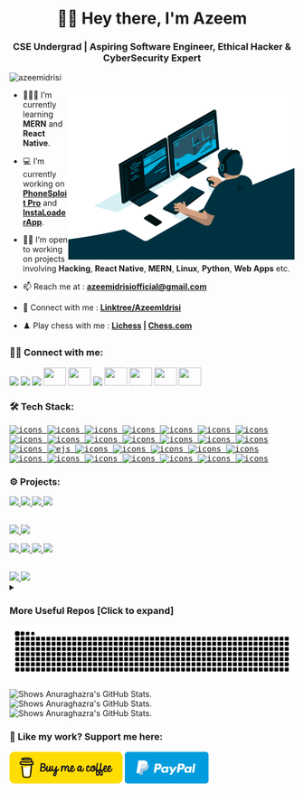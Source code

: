 <!-- [![MasterHead] -->
<h1 align="center">👋🏻 Hey there, I'm Azeem</h1>
<h3 align="center"> CSE Undergrad | Aspiring Software Engineer, Ethical Hacker & CyberSecurity Expert</h3>

<p align="left"> <img
        src="https://komarev.com/ghpvc/?username=azeemidrisi&label=Profile%20views&color=0e75b6&style=flat"
        alt="azeemidrisi" /> </p>

<img align="right" alt="Coding" width="400" src="docs/avento.gif" />

- 🧑🏻‍💻 I’m currently learning **MERN** and  **React Native**.

- 💻 I’m currently working on [**PhoneSploit Pro**](https://github.com/AzeemIdrisi/PhoneSploit-Pro) and
[**InstaLoaderApp**](https://github.com/AzeemIdrisi/InstaLoaderApp).

- 🤝🏻 I’m open to working on projects involving **Hacking**, **React Native**, **MERN**, **Linux**, **Python**, **Web Apps** etc.

- 📫 Reach me at : **<azeemidrisiofficial@gmail.com>**

- 📱 Connect with me : **[Linktree/AzeemIdrisi](https://linktr.ee/AzeemIdrisi)**

- ♟️ Play chess with me : **[Lichess](https://lichess.org/@/Lord_Azeem) | [Chess.com](https://chess.com/member/lord_azeem)**

<h3 align="left">🤙🏻 Connect with me:</h3>
<p align="left">
        <a href="https://www.hackerrank.com/profile/azeem_5202" target="_blank" rel="noreferrer"> <kbd> <img
            src="https://upload.wikimedia.org/wikipedia/commons/4/40/HackerRank_Icon-1000px.png"
            width="34" /></a>
        <a href="https://leetcode.com/AzeemIdrisi/" target="_blank" rel="noreferrer"> <kbd> <img
            src="https://upload.wikimedia.org/wikipedia/commons/1/19/LeetCode_logo_black.png"
            width="34" /></a>
        <a href="https://www.codechef.com/users/azeem_idrisi" target="_blank" rel="noreferrer"> <kbd> <img
            src="https://static.uacdn.net/thumbnail/external-app-icons/ce4fd2180646452aa0b03c3ffa3ef8e2.png"
            width="34" /></a>
        <a href="https://www.stackoverflow.com/users/20801729/mohd-azeem"
        target="_blank" rel="noreferrer"> <kbd> <img
            src="https://upload.wikimedia.org/wikipedia/commons/e/ef/Stack_Overflow_icon.svg"
            width="40" height="32" /></a>
        <a href="https://www.dev.to/AzeemIdrisi" target="_blank"
        rel="noreferrer"> <kbd> <img
            src="https://dev-to-uploads.s3.amazonaws.com/uploads/logos/resized_logo_UQww2soKuUsjaOGNB38o.png"
            width="40" height="32" /></a>
                 <a href="https://www.twitter.com/Azeem_5202" target="_blank" rel="noreferrer"> <kbd> <img
            src="https://is1-ssl.mzstatic.com/image/thumb/Purple116/v4/1c/1a/0d/1c1a0d1f-3fa5-4644-49ac-034e84d267a0/ProductionAppIcon-1x_U007emarketing-0-7-0-0-0-85-220.png/460x0w.webp"
            width="34" /></a>
        <a href="https://www.facebook.com/Azeem.5202" target="_blank"
        rel="noreferrer"> <kbd> <img
            src="https://upload.wikimedia.org/wikipedia/en/0/04/Facebook_f_logo_%282021%29.svg"
            width="40" height="32" /></a> <a href="http://www.instagram.com/azeem_5202" target="_blank"
        rel="noreferrer"> <kbd> <img
            src="https://upload.wikimedia.org/wikipedia/commons/9/95/Instagram_logo_2022.svg"
            width="40" height="32" /></a> <a href="https://www.linkedin.com/in/azeem5202" target="_blank"
        rel="noreferrer"> <kbd> <img
            src="https://upload.wikimedia.org/wikipedia/commons/8/81/LinkedIn_icon.svg"
            width="40" height="32" /></a>
                <a href="https://www.youtube.com/c/MrTricksMaster" target="_blank"
        rel="noreferrer"> <kbd> <img
            src="https://upload.wikimedia.org/wikipedia/commons/0/09/YouTube_full-color_icon_%282017%29.svg"
            width="40" height="32" /></a>
</p>

<h3 align="left">🛠️ Tech Stack:</h3>
<p align="left">
<kbd>
  <a href="https://www.cprogramming.com/" target="_blank" rel="noreferrer">
    <picture>
      <source
        media="(prefers-color-scheme: dark)"
        srcset="https://skillicons.dev/icons?i=c"
      />
      <img src="https://skillicons.dev/icons?i=c&theme=light" alt="icons" />
    </picture>
  </a>
</kbd>

<kbd>
  <a href="https://www.w3schools.com/cpp/" target="_blank" rel="noreferrer">
    <picture>
      <source
        media="(prefers-color-scheme: dark)"
        srcset="https://skillicons.dev/icons?i=cpp"
      />
      <img src="https://skillicons.dev/icons?i=cpp&theme=light" alt="icons" />
    </picture>
  </a>
</kbd>

<kbd>
  <a href="https://www.python.org" target="_blank" rel="noreferrer">
    <picture>
      <source
        media="(prefers-color-scheme: dark)"
        srcset="https://skillicons.dev/icons?i=python"
      />
      <img
        src="https://skillicons.dev/icons?i=python&theme=light"
        alt="icons"
      />
    </picture>
  </a>
</kbd>

<kbd>
  <a href="https://www.kotlinlang.org/" target="_blank" rel="noreferrer">
    <picture>
      <source
        media="(prefers-color-scheme: dark)"
        srcset="https://skillicons.dev/icons?i=kotlin"
      />
      <img
        src="https://skillicons.dev/icons?i=kotlin&theme=light"
        alt="icons"
      />
    </picture>
  </a>
</kbd>

<kbd>
  <a href="https://www.djangoproject.com/" target="_blank" rel="noreferrer">
    <picture>
      <source
        media="(prefers-color-scheme: dark)"
        srcset="https://skillicons.dev/icons?i=django"
      />
      <img
        src="https://skillicons.dev/icons?i=django&theme=light"
        alt="icons"
      />
    </picture>
  </a>
</kbd>

<kbd>
  <a
    href="https://developer.mozilla.org/en-US/docs/Web/HTML"
    target="_blank"
    rel="noreferrer"
  >
    <picture>
      <source
        media="(prefers-color-scheme: dark)"
        srcset="https://skillicons.dev/icons?i=html"
      />
      <img src="https://skillicons.dev/icons?i=html&theme=light" alt="icons" />
    </picture>
  </a>
</kbd>

<kbd>
  <a
    href="https://developer.mozilla.org/en-US/docs/Web/CSS"
    target="_blank"
    rel="noreferrer"
  >
    <picture>
      <source
        media="(prefers-color-scheme: dark)"
        srcset="https://skillicons.dev/icons?i=css"
      />
      <img src="https://skillicons.dev/icons?i=css&theme=light" alt="icons" />
    </picture>
  </a>
</kbd>

<kbd>
  <a
    href="https://ecma-international.org/publications-and-standards/standards/ecma-262/"
    target="_blank"
    rel="noreferrer"
  >
    <picture>
      <source
        media="(prefers-color-scheme: dark)"
        srcset="https://skillicons.dev/icons?i=javascript"
      />
      <img
        src="https://skillicons.dev/icons?i=javascript&theme=light"
        alt="icons"
      />
    </picture>
  </a>
</kbd>

<kbd>
  <a href="https://getbootstrap.com/" target="_blank" rel="noreferrer">
    <picture>
      <source
        media="(prefers-color-scheme: dark)"
        srcset="https://skillicons.dev/icons?i=bootstrap"
      />
      <img
        src="https://skillicons.dev/icons?i=bootstrap&theme=light"
        alt="icons"
      />
    </picture>
  </a>
</kbd>

<kbd>
  <a href="https://jquery.com/" target="_blank" rel="noreferrer">
    <picture>
      <source
        media="(prefers-color-scheme: dark)"
        srcset="https://skillicons.dev/icons?i=jquery"
      />
      <img
        src="https://skillicons.dev/icons?i=jquery&theme=light"
        alt="icons"
      />
    </picture>
  </a>
</kbd>

<kbd>
  <a href="https://tailwindcss.com/" target="_blank" rel="noreferrer">
    <picture>
      <source
        media="(prefers-color-scheme: dark)"
        srcset="https://skillicons.dev/icons?i=tailwind"
      />
      <img
        src="https://skillicons.dev/icons?i=tailwind&theme=light"
        alt="icons"
      />
    </picture>
  </a>
</kbd>

<kbd>
  <a href="https://react.dev/" target="_blank" rel="noreferrer">
    <picture>
      <source
        media="(prefers-color-scheme: dark)"
        srcset="https://skillicons.dev/icons?i=react"
      />
      <img src="https://skillicons.dev/icons?i=react&theme=light" alt="icons" />
    </picture>
  </a>
</kbd>

<kbd>
  <a href="https://expo.dev/" target="_blank" rel="noreferrer">
    <picture>
      <source
        media="(prefers-color-scheme: dark)"
        srcset="https://github.com/user-attachments/assets/7e0ec6c3-fd13-4dcd-a577-68313ca29c16"
      />
      <img src="https://github.com/user-attachments/assets/3224622d-c4ef-45ac-a46c-c94ee7e59950" alt="icons" height="48" width="48" />
    </picture>
  </a>
</kbd>

<kbd>
  <a href="https://nodejs.org/en" target="_blank" rel="noreferrer">
    <picture>
      <source
        media="(prefers-color-scheme: dark)"
        srcset="https://skillicons.dev/icons?i=nodejs"
      />
      <img
        src="https://skillicons.dev/icons?i=nodejs&theme=light"
        alt="icons"
      />
    </picture>
  </a>
</kbd>

<kbd>
  <a href="https://expressjs.com/" target="_blank" rel="noreferrer">
    <picture>
      <source
        media="(prefers-color-scheme: dark)"
        srcset="https://skillicons.dev/icons?i=express"
      />
      <img
        src="https://skillicons.dev/icons?i=express&theme=light"
        alt="icons"
      />
    </picture>
  </a>
</kbd>

<kbd>
  <a href="https://ejs.co/" target="_blank" rel="noreferrer">
    <img
      width="50px"
      src="https://www.svgrepo.com/show/373574/ejs.svg"
      alt="ejs"
    />
  </a>
</kbd>

<kbd>
  <a href="https://www.mongodb.com/" target="_blank" rel="noreferrer">
    <picture>
      <source
        media="(prefers-color-scheme: dark)"
        srcset="https://skillicons.dev/icons?i=mongo"
      />
      <img src="https://skillicons.dev/icons?i=mongo&theme=light" alt="icons" />
    </picture>
  </a>
</kbd>
<kbd>
  <a href="https://www.mysql.com/" target="_blank" rel="noreferrer">
    <picture>
      <source
        media="(prefers-color-scheme: dark)"
        srcset="https://skillicons.dev/icons?i=mysql"
      />
      <img src="https://skillicons.dev/icons?i=mysql&theme=light" alt="icons" />
    </picture>
  </a>
</kbd>

<kbd>
  <a href="https://git-scm.com/" target="_blank" rel="noreferrer">
    <picture>
      <source
        media="(prefers-color-scheme: dark)"
        srcset="https://skillicons.dev/icons?i=git"
      />
      <img src="https://skillicons.dev/icons?i=git&theme=light" alt="icons" />
    </picture>
  </a>
</kbd>

<kbd>
  <a href="https://github.com/" target="_blank" rel="noreferrer">
    <picture>
      <source
        media="(prefers-color-scheme: dark)"
        srcset="https://skillicons.dev/icons?i=github"
      />
      <img
        src="https://skillicons.dev/icons?i=github&theme=light"
        alt="icons"
      />
    </picture>
  </a>
</kbd>

<kbd>
  <a
    href="https://developer.android.com/studio/"
    target="_blank"
    rel="noreferrer"
  >
    <picture>
      <source
        media="(prefers-color-scheme: dark)"
        srcset="https://skillicons.dev/icons?i=androidstudio"
      />
      <img
        src="https://skillicons.dev/icons?i=androidstudio&theme=light"
        alt="icons"
      />
    </picture>
  </a>
</kbd>

<kbd>
  <a href="https://code.visualstudio.com/" target="_blank" rel="noreferrer">
    <picture>
      <source
        media="(prefers-color-scheme: dark)"
        srcset="https://skillicons.dev/icons?i=vscode"
      />
      <img
        src="https://skillicons.dev/icons?i=vscode&theme=light"
        alt="icons"
      />
    </picture>
  </a>
</kbd>

<kbd>
  <a href="https://www.postman.com/" target="_blank" rel="noreferrer">
    <picture>
      <source
        media="(prefers-color-scheme: dark)"
        srcset="https://skillicons.dev/icons?i=postman"
      />
      <img
        src="https://skillicons.dev/icons?i=postman&theme=light"
        alt="icons"
      />
    </picture>
  </a>
</kbd>

<kbd>
  <a
    href="https://www.adobe.com/uk/products/photoshop.html"
    target="_blank"
    rel="noreferrer"
  >
    <picture>
      <source
        media="(prefers-color-scheme: dark)"
        srcset="https://skillicons.dev/icons?i=photoshop"
      />
      <img
        src="https://skillicons.dev/icons?i=photoshop&theme=light"
        alt="icons"
      />
    </picture>
  </a>
</kbd>

<kbd>
  <a
    href="https://www.adobe.com/uk/products/premiere.html"
    target="_blank"
    rel="noreferrer"
  >
    <picture>
      <source
        media="(prefers-color-scheme: dark)"
        srcset="https://skillicons.dev/icons?i=pr"
      />
      <img src="https://skillicons.dev/icons?i=pr&theme=light" alt="icons" />
    </picture>
  </a>
</kbd>

<kbd>
  <a href="https://www.linux.org/" target="_blank" rel="noreferrer">
    <picture>
      <source
        media="(prefers-color-scheme: dark)"
        srcset="https://skillicons.dev/icons?i=linux"
      />
      <img src="https://skillicons.dev/icons?i=linux&theme=light" alt="icons" />
    </picture>
  </a>
</kbd>

<kbd>
  <a href="https://archlinux.org/" target="_blank" rel="noreferrer">
    <picture>
      <source
        media="(prefers-color-scheme: dark)"
        srcset="https://skillicons.dev/icons?i=arch"
      />
      <img src="https://skillicons.dev/icons?i=arch&theme=light" alt="icons" />
    </picture>
  </a>
</kbd>

<kbd>
  <a href="https://kali.org/" target="_blank" rel="noreferrer">
    <picture>
      <source
        media="(prefers-color-scheme: dark)"
        srcset="https://skillicons.dev/icons?i=kali"
      />
      <img src="https://skillicons.dev/icons?i=kali&theme=light" alt="icons" />
    </picture>
  </a>
</kbd>


</p>

<h3 align="left">⚙️ Projects:</h3>

<a href="https://github.com/AzeemIdrisi/PhoneSploit-Pro#gh-light-mode-only"><img
  src="https://github-readme-stats.vercel.app/api/pin/?username=AzeemIdrisi&repo=PhoneSploit-Pro" />
</a>
<a href="https://github.com/AzeemIdrisi/InstaLoaderApp#gh-light-mode-only"><img
  src="https://github-readme-stats.vercel.app/api/pin/?username=AzeemIdrisi&repo=InstaLoaderApp" />
</a>
<a href="https://github.com/AzeemIdrisi/QR-Attendance-System#gh-light-mode-only"><img
  src="https://github-readme-stats.vercel.app/api/pin/?username=AzeemIdrisi&repo=QR-Attendance-System" />
</a>
<a href="https://github.com/AlphaCorpIN/Hacking-Repos#gh-light-mode-only"><img
  src="https://github-readme-stats.vercel.app/api/pin/?username=AlphaCorpIN&repo=Hacking-Repos" />
</a>

</br>
<a href="https://github.com/AzeemIdrisi/InstaLoaderWeb#gh-light-mode-only"><img
  src="https://github-readme-stats.vercel.app/api/pin/?username=AzeemIdrisi&repo=InstaLoaderWeb" />
</a>
<a href="https://github.com/AzeemIdrisi/SwiftChat#gh-light-mode-only"><img
  src="https://github-readme-stats.vercel.app/api/pin/?username=AzeemIdrisi&repo=SwiftChat" />
</a>

<a href="https://github.com/AzeemIdrisi/PhoneSploit-Pro#gh-dark-mode-only"><img
  src="https://github-readme-stats.vercel.app/api/pin/?username=AzeemIdrisi&repo=PhoneSploit-Pro&theme=github_dark" />
</a>
<a href="https://github.com/AzeemIdrisi/InstaLoaderApp#gh-dark-mode-only"><img
  src="https://github-readme-stats.vercel.app/api/pin/?username=AzeemIdrisi&repo=InstaLoaderApp&theme=github_dark" />
</a>
<a href="https://github.com/AzeemIdrisi/QR-Attendance-System#gh-dark-mode-only"><img
  src="https://github-readme-stats.vercel.app/api/pin/?username=AzeemIdrisi&repo=QR-Attendance-System&theme=github_dark" />
</a>
<a href="https://github.com/AlphaCorpIN/Hacking-Repos#gh-dark-mode-only"><img
  src="https://github-readme-stats.vercel.app/api/pin/?username=AlphaCorpIN&repo=Hacking-Repos&theme=github_dark" />
</a>

</br>
<a href="https://github.com/AzeemIdrisi/InstaLoaderWeb#gh-dark-mode-only"><img
  src="https://github-readme-stats.vercel.app/api/pin/?username=AzeemIdrisi&repo=InstaLoaderWeb&theme=github_dark" />
</a>
<a href="https://github.com/AzeemIdrisi/SwiftChat#gh-dark-mode-only"><img
  src="https://github-readme-stats.vercel.app/api/pin/?username=AzeemIdrisi&repo=SwiftChat&theme=github_dark" />
</a>

<details>
        
<summary><h3> More Useful Repos [Click to expand]</h3></summary>

<a href="https://github.com/AzeemIdrisi/LeetCode-Streak-Tracker#gh-light-mode-only"><img
  src="https://github-readme-stats.vercel.app/api/pin/?username=AzeemIdrisi&repo=LeetCode-Streak-Tracker" />
</a>
<a href="https://github.com/AzeemIdrisi/TweetifyMusic#gh-light-mode-only"><img
  src="https://github-readme-stats.vercel.app/api/pin/?username=AzeemIdrisi&repo=TweetifyMusic" />
</a>
<a href="https://github.com/AzeemIdrisi/Noted#gh-light-mode-only"><img
  src="https://github-readme-stats.vercel.app/api/pin/?username=AzeemIdrisi&repo=Noted" />
</a>
<a href="https://github.com/AzeemIdrisi/SwiftChat-Android#gh-light-mode-only"><img
  src="https://github-readme-stats.vercel.app/api/pin/?username=AzeemIdrisi&repo=SwiftChat-Android" />
</a>
<a href="https://github.com/AzeemIdrisi/StoreX#gh-light-mode-only"><img
  src="https://github-readme-stats.vercel.app/api/pin/?username=AzeemIdrisi&repo=StoreX" />
</a>
<a href="https://github.com/AzeemIdrisi/ChatterBox#gh-light-mode-only"><img
  src="https://github-readme-stats.vercel.app/api/pin/?username=AzeemIdrisi&repo=ChatterBox" />
</a>
<a href="https://github.com/AzeemIdrisi/zenix#gh-light-mode-only"><img
  src="https://github-readme-stats.vercel.app/api/pin/?username=AzeemIdrisi&repo=zenix" />
</a>
<a href="https://github.com/AzeemIdrisi/WatchGuard#gh-light-mode-only"><img
  src="https://github-readme-stats.vercel.app/api/pin/?username=AzeemIdrisi&repo=WatchGuard" />
</a>

<a href="https://github.com/AzeemIdrisi/LeetCode-Streak-Tracker#gh-dark-mode-only"><img
  src="https://github-readme-stats.vercel.app/api/pin/?username=AzeemIdrisi&repo=LeetCode-Streak-Tracker&theme=github_dark" />
</a>
<a href="https://github.com/AzeemIdrisi/TweetifyMusic#gh-dark-mode-only"><img
  src="https://github-readme-stats.vercel.app/api/pin/?username=AzeemIdrisi&repo=TweetifyMusic&theme=github_dark" />
</a>
<a href="https://github.com/AzeemIdrisi/Noted#gh-dark-mode-only"><img
  src="https://github-readme-stats.vercel.app/api/pin/?username=AzeemIdrisi&repo=Noted&theme=github_dark" />
</a>
<a href="https://github.com/AzeemIdrisi/SwiftChat-Android#gh-dark-mode-only"><img
  src="https://github-readme-stats.vercel.app/api/pin/?username=AzeemIdrisi&repo=SwiftChat-Android&theme=github_dark" />
</a>
<a href="https://github.com/AzeemIdrisi/StoreX#gh-dark-mode-only"><img
  src="https://github-readme-stats.vercel.app/api/pin/?username=AzeemIdrisi&repo=StoreX&theme=github_dark" />
</a>
<a href="https://github.com/AzeemIdrisi/ChatterBox#gh-dark-mode-only"><img
  src="https://github-readme-stats.vercel.app/api/pin/?username=AzeemIdrisi&repo=ChatterBox&theme=github_dark" />
</a>
<a href="https://github.com/AzeemIdrisi/zenix#gh-dark-mode-only"><img
  src="https://github-readme-stats.vercel.app/api/pin/?username=AzeemIdrisi&repo=zenix&theme=github_dark" />
</a>
<a href="https://github.com/AzeemIdrisi/WatchGuard#gh-dark-mode-only"><img
  src="https://github-readme-stats.vercel.app/api/pin/?username=AzeemIdrisi&repo=WatchGuard&theme=github_dark" />
</a>
<a href="https://github.com/AzeemIdrisi/XeroSploit-Pro#gh-light-mode-only"><img
  src="https://github-readme-stats.vercel.app/api/pin/?username=AzeemIdrisi&repo=XeroSploit-Pro" />
</a>
<a href="https://github.com/AzeemIdrisi/XeroSploit-Pro#gh-dark-mode-only"><img
  src="https://github-readme-stats.vercel.app/api/pin/?username=AzeemIdrisi&repo=XeroSploit-Pro&theme=github_dark" />
</a>
</details>


<picture>
    <source media="(prefers-color-scheme: dark)"
        srcset="https://raw.githubusercontent.com/AzeemIdrisi/AzeemIdrisi/output/github-contribution-grid-snake-dark.svg">
    <source media="(prefers-color-scheme: light)"
        srcset="https://raw.githubusercontent.com/AzeemIdrisi/AzeemIdrisi/output/github-contribution-grid-snake.svg">
    <img alt="github contribution grid snake animation"
        src="https://raw.githubusercontent.com/AzeemIdrisi/AzeemIdrisi/output/github-contribution-grid-snake.svg">
</picture>

  <picture>
    <source media="(prefers-color-scheme: dark)" srcset="https://github-readme-stats.vercel.app/api/top-langs?username=azeemidrisi&show_icons=true&locale=en&layout=compact&theme=dark">
    <img alt="Shows Anuraghazra's GitHub Stats." src="https://github-readme-stats.vercel.app/api/top-langs?username=azeemidrisi&show_icons=true&locale=en&layout=compact&theme=default">
  </picture>
  <picture>
    <source media="(prefers-color-scheme: dark)" srcset="https://github-readme-stats.vercel.app/api?username=azeemidrisi&show_icons=true&include_all_commits=true&locale=en&theme=dark">
    <img alt="Shows Anuraghazra's GitHub Stats." src="https://github-readme-stats.vercel.app/api?username=azeemidrisi&show_icons=true&include_all_commits=true&locale=en">
  </picture>
  <picture>
    <source media="(prefers-color-scheme: dark)" srcset="https://github-readme-streak-stats.herokuapp.com/?user=azeemidrisi&theme=dark">
    <img alt="Shows Anuraghazra's GitHub Stats." src="https://github-readme-streak-stats.herokuapp.com/?user=azeemidrisi">
  </picture>


<h3 align="left">🚀 Like my work? Support me here:</h3>
<a href="https://www.buymeacoffee.com/AzeemIdrisi" target="_blank"> <kbd> <img
        src="docs/default-yellow.png" alt="Buy Me A Coffee"
        width="200"></a>
<a href="https://paypal.me/AzeemIdrisi" target="_blank"> <kbd> <img
        src="docs/paypal-button-blue.png" alt="PayPal"
        width="148"></a>

